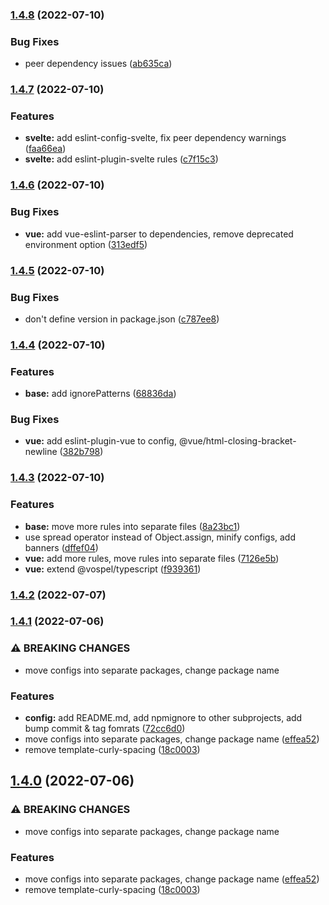 ### [1.4.8](https://github.com/marekvospel/eslint-config/compare/1.4.7...1.4.8) (2022-07-10)


### Bug Fixes

* peer dependency issues ([ab635ca](https://github.com/marekvospel/eslint-config/commit/ab635caad5e0300747a283ddf29aedd1945475f2))

### [1.4.7](https://github.com/marekvospel/eslint-config/compare/1.4.6...1.4.7) (2022-07-10)


### Features

* **svelte:** add eslint-config-svelte, fix peer dependency warnings ([faa66ea](https://github.com/marekvospel/eslint-config/commit/faa66eaa05f2be2aeaa93d1b9b347606c0163780))
* **svelte:** add eslint-plugin-svelte rules ([c7f15c3](https://github.com/marekvospel/eslint-config/commit/c7f15c3dd50f3b74288a38c101a76334d32b8745))

### [1.4.6](https://github.com/marekvospel/eslint-config/compare/1.4.5...1.4.6) (2022-07-10)


### Bug Fixes

* **vue:** add vue-eslint-parser to dependencies, remove deprecated environment option ([313edf5](https://github.com/marekvospel/eslint-config/commit/313edf5390471efe7e27bb97965072794c4248ba))

### [1.4.5](https://github.com/marekvospel/eslint-config/compare/1.4.4...1.4.5) (2022-07-10)


### Bug Fixes

* don't define version in package.json ([c787ee8](https://github.com/marekvospel/eslint-config/commit/c787ee896978bddbd2af1f3be2d8487e531d04ae))

### [1.4.4](https://github.com/marekvospel/eslint-config/compare/1.4.3...1.4.4) (2022-07-10)


### Features

* **base:** add ignorePatterns ([68836da](https://github.com/marekvospel/eslint-config/commit/68836daa646408ec92bc7eb2e216e73c508fa0d2))


### Bug Fixes

* **vue:** add eslint-plugin-vue to config, @vue/html-closing-bracket-newline ([382b798](https://github.com/marekvospel/eslint-config/commit/382b7980c96d8144a48e8b7b62c9a1956570ed02))

### [1.4.3](https://github.com/marekvospel/eslint-config/compare/1.4.2...1.4.3) (2022-07-10)


### Features

* **base:** move more rules into separate files ([8a23bc1](https://github.com/marekvospel/eslint-config/commit/8a23bc185db7b410ffefa3ea3398e21bc5e9720b))
* use spread operator instead of Object.assign, minify configs, add banners ([dffef04](https://github.com/marekvospel/eslint-config/commit/dffef046a901408836a4a450b3cc45e76240cddd))
* **vue:** add more rules, move rules into separate files ([7126e5b](https://github.com/marekvospel/eslint-config/commit/7126e5bbfb08696192d1ee8242d8df20b816bfd6))
* **vue:** extend @vospel/typescript ([f939361](https://github.com/marekvospel/eslint-config/commit/f93936120120b6085e85bb91765a3080f278bef9))

### [1.4.2](https://github.com/marekvospel/eslint-config/compare/1.4.1...1.4.2) (2022-07-07)

### [1.4.1](https://github.com/marekvospel/eslint-config/compare/1.3.6...1.4.1) (2022-07-06)


### ⚠ BREAKING CHANGES

* move configs into separate packages, change package name

### Features

* **config:** add README.md, add npmignore to other subprojects, add bump commit & tag fomrats ([72cc6d0](https://github.com/marekvospel/eslint-config/commit/72cc6d006e97bba3e514c2d480bddf865198eb1c))
* move configs into separate packages, change package name ([effea52](https://github.com/marekvospel/eslint-config/commit/effea52ca7028d2488b21f5ead68520e1b6c80ee))
* remove template-curly-spacing ([18c0003](https://github.com/marekvospel/eslint-config/commit/18c000357c6466999a85f70d742816e4a4aa97a2))

## [1.4.0](https://github.com/marekvospel/eslint-config/compare/1.3.6...1.4.0) (2022-07-06)


### ⚠ BREAKING CHANGES

* move configs into separate packages, change package name

### Features

* move configs into separate packages, change package name ([effea52](https://github.com/marekvospel/eslint-config/commit/effea52ca7028d2488b21f5ead68520e1b6c80ee))
* remove template-curly-spacing ([18c0003](https://github.com/marekvospel/eslint-config/commit/18c000357c6466999a85f70d742816e4a4aa97a2))

